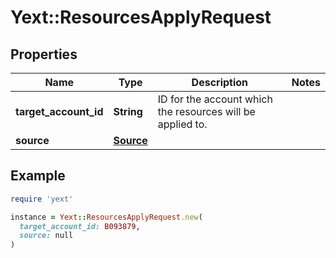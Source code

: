 # Yext::ResourcesApplyRequest

## Properties

| Name | Type | Description | Notes |
| ---- | ---- | ----------- | ----- |
| **target_account_id** | **String** | ID for the account which the resources will be applied to.  |  |
| **source** | [**Source**](Source.md) |  |  |

## Example

```ruby
require 'yext'

instance = Yext::ResourcesApplyRequest.new(
  target_account_id: B093879,
  source: null
)
```

